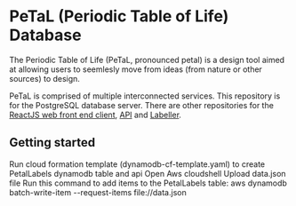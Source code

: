 # PeTaL (Periodic Table of Life) Database

The Periodic Table of Life (PeTaL, pronounced petal) is a design tool aimed at allowing users to seemlesly move from ideas (from nature or other sources) to design.

PeTaL is comprised of multiple interconnected services. This repository is for the PostgreSQL database server. There are other repositories for the [ReactJS web front end client](https://github.com/nasa/PeTaL), [API](https://github.com/nasa/petal-api) and [Labeller](https://github.com/nasa/petal-labeller).

## Getting started

Run cloud formation template (dynamodb-cf-template.yaml) to create PetalLabels dynamodb table and api
Open Aws cloudshell
Upload data.json file
Run this command to add items to the PetalLabels table:
aws dynamodb batch-write-item --request-items file://data.json
